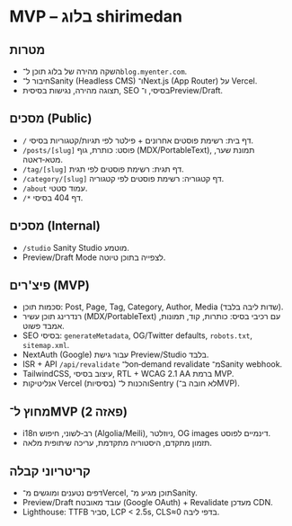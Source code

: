 # MVP – בלוג shirimedan

## מטרות
- השקה מהירה של בלוג תוכן ל־`blog.myenter.com`.
- חיבור ל־Sanity (Headless CMS) ו־Next.js (App Router) על Vercel.
- תצוגה מהירה, נגישות בסיסית, SEO בסיסי, ו־Preview/Draft.

## מסכים (Public)
- `/` דף בית: רשימת פוסטים אחרונים + פילטר לפי תגיות/קטגוריות בסיסי.
- `/posts/[slug]` פוסט: כותרת, גוף (MDX/PortableText), תמונת שער, מטא‑דאטה.
- `/tag/[slug]` דף תגית: רשימת פוסטים לפי תגית.
- `/category/[slug]` דף קטגוריה: רשימת פוסטים לפי קטגוריה.
- `/about` עמוד סטטי.
- `/*` דף 404 בסיסי.

## מסכים (Internal)
- `/studio` Sanity Studio מוטמע.
- Preview/Draft Mode לצפייה בתוכן טיוטה.

## פיצ'רים (MVP)
- סכמות תוכן: Post, Page, Tag, Category, Author, Media (שדות ליבה בלבד).
- רנדרינג תוכן עשיר (MDX/PortableText) עם רכיבי בסיס: כותרות, קוד, תמונות, אמבד פשוט.
- SEO בסיסי: `generateMetadata`, OG/Twitter defaults, `robots.txt`, `sitemap.xml`.
- NextAuth (Google) עבור גישת Preview/Studio בלבד.
- ISR + API `/api/revalidate` ל־on‑demand revalidate מ־Sanity webhook.
- TailwindCSS, עיצוב בסיסי, RTL + WCAG 2.1 AA ברמת MVP.
- אנליטיקות Vercel (בסיסיות) והכנות ל־Sentry (לא חובה ב־MVP).

## מחוץ ל־MVP (פאזה 2)
- i18n רב‑לשוני, חיפוש (Algolia/Meili), ניוזלטר, OG images דינמיים לפוסט.
- תזמון מתקדם, היסטוריה מתקדמת, עריכה שיתופית מלאה.

## קריטריוני קבלה
- דפים נטענים ומוגשים מ־Vercel, תוכן מגיע מ־Sanity.
- Preview/Draft עובד מאובטח (Google OAuth) + Revalidate מעדכן CDN.
- Lighthouse: TTFB סביר, LCP < 2.5s, CLS≈0 בדפי ליבה.

